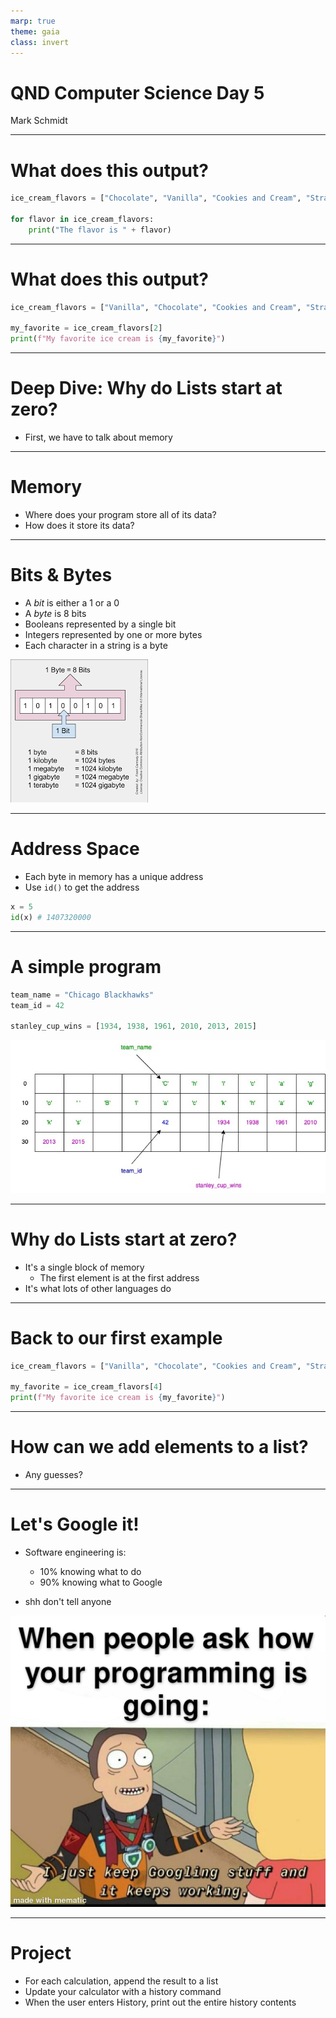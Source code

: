 ```yaml
---
marp: true
theme: gaia
class: invert
---
```


# QND Computer Science Day 5
Mark Schmidt

--- 

# What does this output?
```python
ice_cream_flavors = ["Chocolate", "Vanilla", "Cookies and Cream", "Strawberry"]

for flavor in ice_cream_flavors:
    print("The flavor is " + flavor)

```

<!-- -->
<!-- Should iterate through the list and print each option -->
<!-- Discuss list syntax (brackets, commas) -->
<!-- Discuss empty list -->
---

# What does this output?

```python
ice_cream_flavors = ["Vanilla", "Chocolate", "Cookies and Cream", "Strawberry"]

my_favorite = ice_cream_flavors[2]
print(f"My favorite ice cream is {my_favorite}")

```

<!-- -->
<!-- Get a show of hands for each option -->
--- 

# Deep Dive: Why do Lists start at zero?

- First, we have to talk about memory

---

# Memory

- Where does your program store all of its data?
- How does it store its data?

---

# Bits & Bytes

- A *bit* is either a 1 or a 0
- A *byte* is 8 bits
- Booleans represented by a single bit
- Integers represented by one or more bytes
- Each character in a string is a byte

![bg right w:500 h:500](../assets/bytes.png)

---

# Address Space

- Each byte in memory has a unique address
- Use `id()` to get the address

```python
x = 5
id(x) # 1407320000
```

---

# A simple program

```python
team_name = "Chicago Blackhawks"
team_id = 42

stanley_cup_wins = [1934, 1938, 1961, 2010, 2013, 2015]

```
![bg right 90%](../assets/program_layout.jpg)


---

# Why do Lists start at zero?

- It's a single block of memory
  - The first element is at the first address
- It's what lots of other languages do
---
# Back to our first example 

```python
ice_cream_flavors = ["Vanilla", "Chocolate", "Cookies and Cream", "Strawberry"]

my_favorite = ice_cream_flavors[4]
print(f"My favorite ice cream is {my_favorite}")


```

<!-- -->
<!-- Show indices past the end of the list lead to an error -->
<!-- Show negative indices -->

--- 
# How can we add elements to a list?

- Any guesses?

<!-- -->
<!-- Maybe we can concatenate? -->
<!-- Try it in a repl -->

--- 
# Let's Google it!

- Software engineering is:
    - 10% knowing what to do
    - 90% knowing what to Google
    
- shh don't tell anyone

![bg right w:500](../assets/googling.jpeg)

---

# Project

- For each calculation, append the result to a list
- Update your calculator with a history command
- When the user enters History, print out the entire history contents